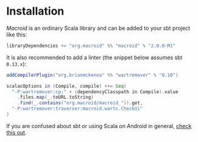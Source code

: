 # Installation

*Macroid* is an ordinary Scala library and can be added to your sbt project like this:

```scala
libraryDependencies += "org.macroid" %% "macroid" % "2.0.0-M1"
```

It is also recommended to add a linter (the snippet below assumes sbt `0.13.x`):

```scala
addCompilerPlugin("org.brianmckenna" %% "wartremover" % "0.10")

scalacOptions in (Compile, compile) ++= Seq(
  "-P:wartremover:cp:" + (dependencyClasspath in Compile).value
  	.files.map(_.toURL.toString)
  	.find(_.contains("org.macroid/macroid_")).get,
  "-P:wartremover:traverser:macroid.warts.CheckUi"
)
```

If you are confused about sbt or using Scala on Android in general, [check this out](ScalaOnAndroid.html).